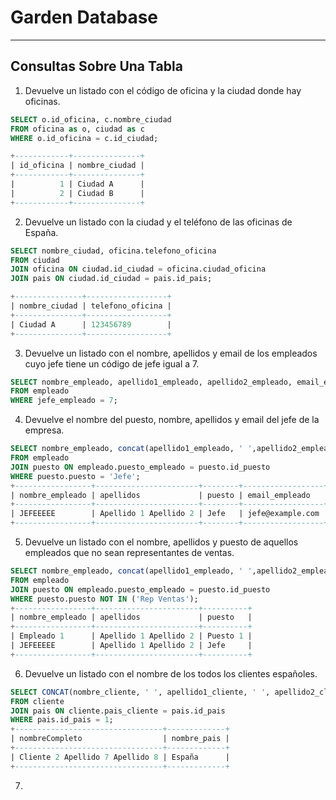 # **Garden Database**

---

## Consultas Sobre Una Tabla

1. Devuelve un listado con el código de oficina y la ciudad donde hay oficinas.

```sql
SELECT o.id_oficina, c.nombre_ciudad
FROM oficina as o, ciudad as c
WHERE o.id_oficina = c.id_ciudad;

+------------+---------------+
| id_oficina | nombre_ciudad |
+------------+---------------+
|          1 | Ciudad A      |
|          2 | Ciudad B      |
+------------+---------------+
```

2. Devuelve un listado con la ciudad y el teléfono de las oficinas de España.

```sql
SELECT nombre_ciudad, oficina.telefono_oficina
FROM ciudad
JOIN oficina ON ciudad.id_ciudad = oficina.ciudad_oficina
JOIN pais ON ciudad.id_ciudad = pais.id_pais;

+---------------+------------------+
| nombre_ciudad | telefono_oficina |
+---------------+------------------+
| Ciudad A      | 123456789        |
+---------------+------------------+
```

3. Devuelve un listado con el nombre, apellidos y email de los empleados cuyo jefe tiene un código de jefe igual a 7.

```sql
SELECT nombre_empleado, apellido1_empleado, apellido2_empleado, email_empleado
FROM empleado
WHERE jefe_empleado = 7;
```

4. Devuelve el nombre del puesto, nombre, apellidos y email del jefe de la empresa.

```sql
SELECT nombre_empleado, concat(apellido1_empleado, ' ',apellido2_empleado) as apellidos, puesto.puesto, email_empleado
FROM empleado
JOIN puesto ON empleado.puesto_empleado = puesto.id_puesto
WHERE puesto.puesto = 'Jefe';
+-----------------+-----------------------+--------+------------------+
| nombre_empleado | apellidos             | puesto | email_empleado   |
+-----------------+-----------------------+--------+------------------+
| JEFEEEEE        | Apellido 1 Apellido 2 | Jefe   | jefe@example.com |
+-----------------+-----------------------+--------+------------------+
```

5. Devuelve un listado con el nombre, apellidos y puesto de aquellos empleados que no sean representantes de ventas.

```sql
SELECT nombre_empleado, concat(apellido1_empleado, ' ',apellido2_empleado) as apellidos, puesto.puesto
FROM empleado
JOIN puesto ON empleado.puesto_empleado = puesto.id_puesto
WHERE puesto.puesto NOT IN ('Rep Ventas');
+-----------------+-----------------------+----------+
| nombre_empleado | apellidos             | puesto   |
+-----------------+-----------------------+----------+
| Empleado 1      | Apellido 1 Apellido 2 | Puesto 1 |
| JEFEEEEE        | Apellido 1 Apellido 2 | Jefe     |
+-----------------+-----------------------+----------+
```

6. Devuelve un listado con el nombre de los todos los clientes españoles.

```sql
SELECT CONCAT(nombre_cliente, ' ', apellido1_cliente, ' ', apellido2_cliente) as nombreCompleto, pais.nombre_pais
FROM cliente
JOIN pais ON cliente.pais_cliente = pais.id_pais
WHERE pais.id_pais = 1;
+---------------------------------+-------------+
| nombreCompleto                  | nombre_pais |
+---------------------------------+-------------+
| Cliente 2 Apellido 7 Apellido 8 | España      |
+---------------------------------+-------------+
```

7. 
